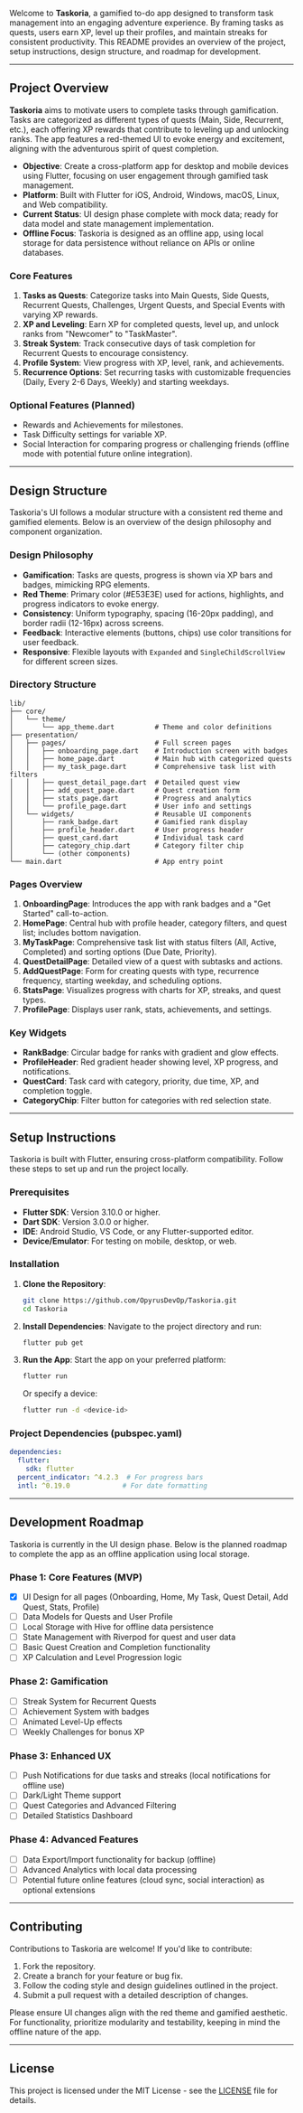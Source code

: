 Welcome to **Taskoria**, a gamified to-do app designed to transform task management into an engaging adventure experience. By framing tasks as quests, users earn XP, level up their profiles, and maintain streaks for consistent productivity. This README provides an overview of the project, setup instructions, design structure, and roadmap for development.

---

## Project Overview

**Taskoria** aims to motivate users to complete tasks through gamification. Tasks are categorized as different types of quests (Main, Side, Recurrent, etc.), each offering XP rewards that contribute to leveling up and unlocking ranks. The app features a red-themed UI to evoke energy and excitement, aligning with the adventurous spirit of quest completion.

- **Objective**: Create a cross-platform app for desktop and mobile devices using Flutter, focusing on user engagement through gamified task management.
- **Platform**: Built with Flutter for iOS, Android, Windows, macOS, Linux, and Web compatibility.
- **Current Status**: UI design phase complete with mock data; ready for data model and state management implementation.
- **Offline Focus**: Taskoria is designed as an offline app, using local storage for data persistence without reliance on APIs or online databases.

### Core Features

1. **Tasks as Quests**: Categorize tasks into Main Quests, Side Quests, Recurrent Quests, Challenges, Urgent Quests, and Special Events with varying XP rewards.
2. **XP and Leveling**: Earn XP for completed quests, level up, and unlock ranks from "Newcomer" to "TaskMaster".
3. **Streak System**: Track consecutive days of task completion for Recurrent Quests to encourage consistency.
4. **Profile System**: View progress with XP, level, rank, and achievements.
5. **Recurrence Options**: Set recurring tasks with customizable frequencies (Daily, Every 2-6 Days, Weekly) and starting weekdays.

### Optional Features (Planned)

- Rewards and Achievements for milestones.
- Task Difficulty settings for variable XP.
- Social Interaction for comparing progress or challenging friends (offline mode with potential future online integration).

---

## Design Structure

Taskoria's UI follows a modular structure with a consistent red theme and gamified elements. Below is an overview of the design philosophy and component organization.

### Design Philosophy

- **Gamification**: Tasks are quests, progress is shown via XP bars and badges, mimicking RPG elements.
- **Red Theme**: Primary color (#E53E3E) used for actions, highlights, and progress indicators to evoke energy.
- **Consistency**: Uniform typography, spacing (16-20px padding), and border radii (12-16px) across screens.
- **Feedback**: Interactive elements (buttons, chips) use color transitions for user feedback.
- **Responsive**: Flexible layouts with `Expanded` and `SingleChildScrollView` for different screen sizes.

### Directory Structure

```
lib/
├── core/
│   └── theme/
│       └── app_theme.dart          # Theme and color definitions
├── presentation/
│   ├── pages/                      # Full screen pages
│   │   ├── onboarding_page.dart    # Introduction screen with badges
│   │   ├── home_page.dart          # Main hub with categorized quests
│   │   ├── my_task_page.dart       # Comprehensive task list with filters
│   │   ├── quest_detail_page.dart  # Detailed quest view
│   │   ├── add_quest_page.dart     # Quest creation form
│   │   ├── stats_page.dart         # Progress and analytics
│   │   └── profile_page.dart       # User info and settings
│   └── widgets/                    # Reusable UI components
│       ├── rank_badge.dart         # Gamified rank display
│       ├── profile_header.dart     # User progress header
│       ├── quest_card.dart         # Individual task card
│       ├── category_chip.dart      # Category filter chip
│       └── (other components)
└── main.dart                       # App entry point
```

### Pages Overview

1. **OnboardingPage**: Introduces the app with rank badges and a "Get Started" call-to-action.
2. **HomePage**: Central hub with profile header, category filters, and quest list; includes bottom navigation.
3. **MyTaskPage**: Comprehensive task list with status filters (All, Active, Completed) and sorting options (Due Date, Priority).
4. **QuestDetailPage**: Detailed view of a quest with subtasks and actions.
5. **AddQuestPage**: Form for creating quests with type, recurrence frequency, starting weekday, and scheduling options.
6. **StatsPage**: Visualizes progress with charts for XP, streaks, and quest types.
7. **ProfilePage**: Displays user rank, stats, achievements, and settings.

### Key Widgets

- **RankBadge**: Circular badge for ranks with gradient and glow effects.
- **ProfileHeader**: Red gradient header showing level, XP progress, and notifications.
- **QuestCard**: Task card with category, priority, due time, XP, and completion toggle.
- **CategoryChip**: Filter button for categories with red selection state.

---

## Setup Instructions

Taskoria is built with Flutter, ensuring cross-platform compatibility. Follow these steps to set up and run the project locally.

### Prerequisites

- **Flutter SDK**: Version 3.10.0 or higher.
- **Dart SDK**: Version 3.0.0 or higher.
- **IDE**: Android Studio, VS Code, or any Flutter-supported editor.
- **Device/Emulator**: For testing on mobile, desktop, or web.

### Installation

1. **Clone the Repository**:

   ```bash
   git clone https://github.com/OpyrusDevOp/Taskoria.git
   cd Taskoria
   ```

2. **Install Dependencies**:
   Navigate to the project directory and run:

   ```bash
   flutter pub get
   ```

3. **Run the App**:
   Start the app on your preferred platform:

   ```bash
   flutter run
   ```

   Or specify a device:

   ```bash
   flutter run -d <device-id>
   ```

### Project Dependencies (pubspec.yaml)

```yaml
dependencies:
  flutter:
    sdk: flutter
  percent_indicator: ^4.2.3  # For progress bars
  intl: ^0.19.0             # For date formatting
```

---

## Development Roadmap

Taskoria is currently in the UI design phase. Below is the planned roadmap to complete the app as an offline application using local storage.

### Phase 1: Core Features (MVP)

- [x] UI Design for all pages (Onboarding, Home, My Task, Quest Detail, Add Quest, Stats, Profile)
- [ ] Data Models for Quests and User Profile
- [ ] Local Storage with Hive for offline data persistence
- [ ] State Management with Riverpod for quest and user data
- [ ] Basic Quest Creation and Completion functionality
- [ ] XP Calculation and Level Progression logic

### Phase 2: Gamification

- [ ] Streak System for Recurrent Quests
- [ ] Achievement System with badges
- [ ] Animated Level-Up effects
- [ ] Weekly Challenges for bonus XP

### Phase 3: Enhanced UX

- [ ] Push Notifications for due tasks and streaks (local notifications for offline use)
- [ ] Dark/Light Theme support
- [ ] Quest Categories and Advanced Filtering
- [ ] Detailed Statistics Dashboard

### Phase 4: Advanced Features

- [ ] Data Export/Import functionality for backup (offline)
- [ ] Advanced Analytics with local data processing
- [ ] Potential future online features (cloud sync, social interaction) as optional extensions

---

## Contributing

Contributions to Taskoria are welcome! If you'd like to contribute:

1. Fork the repository.
2. Create a branch for your feature or bug fix.
3. Follow the coding style and design guidelines outlined in the project.
4. Submit a pull request with a detailed description of changes.

Please ensure UI changes align with the red theme and gamified aesthetic. For functionality, prioritize modularity and testability, keeping in mind the offline nature of the app.

---

## License

This project is licensed under the MIT License - see the [LICENSE](LICENSE) file for details.
